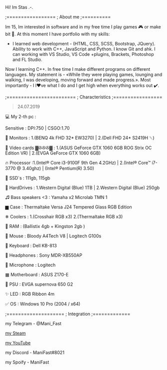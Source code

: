 Hi! Im Stas .-.


;=================
; About me
;==========

Im 15, Im interested in software and in my free time I play games 🎮 or make bit 🎵.
At this moment I have portfolio with my skills:
+ I learned web development - (HTML, CSS, SCSS, Bootstrap, JQuery).
		Ability to work with C++, JavaScript and Python.
		I know Git and ahk.
		I can working with VS Studio, VS Code +plugins, Brackets, Photoshop and FL Studio.
	
Now I learning C++. In free time I make different programs on different languages.
My statement is - «While they were playing games, lounging and walking, I was developing, moving forward and made progress.».
Most importantly - I l❤️ve what I do and I get high when everything works out ✔️.

;========================
; Characteristics
;=================


>24.07.2019

💻 My 2-th pc :

Sensitive : DPI:750 | CSGO:1.70

💎 Monitors : 1.(BENQ 4k FHD 32* EW3270) | 2.(Dell FHD 24* S2419H ␡)

💎 Video cards ▓✇✇✇▓ : 1.(ASUS GeForce GTX 1060 6GB ROG Strix OC Edition VR) | 2.(EVGA GeForce GTX 1060 6GB)

🔥 Processor :1.(Intel® Core i3-9100F 9th Gen 4.2GHz) | 2.(Intel® Core™ i7-3770 @ 3.40ghz) | (Intel® Pentium(R) 3.50)


💎 SSD`s : 111gb, 115gb

💎 HardDrives : 1.Western Digital (Blue) 1TB | 2.Western Digital (Blue) 250gb

♫ Bass speakers <3 : Yamaha x2 Microlab TMN 1

▆ Case : Thermaltake Versa J24 Tempered Glass RGB Edition

❄ Coolers : 1.(Crosshair RGB x3) 2.(Thermaltake RGB x3)

💎 RAM : (Ballistix 4gb + Kingston 2gb )

💎 Mouse : Bloody A4Tech V8 | Logitech G100s

💎 Keyboard : Dell KB-813

💎 Headphones : Sony MDR-XB550AP

💎 Microphone : Logitech

▦ Motherboard : ASUS Z170-E

💎 PSU : EVGA supernova 650 G2

✨ LED : RGB Ribbon 4m

✅ OS : Windows 10 Pro (2004 / x64)


;====================
; Integration
;=============

my Telegram - @Mani_Fast

[my Steam](steamcommunity.com/id/manifast/)

[my YouTube](steamcommunity.com/id/manifast/)

my Discord  - ManiFast#8021

my Spoify   - ManiFast
>
